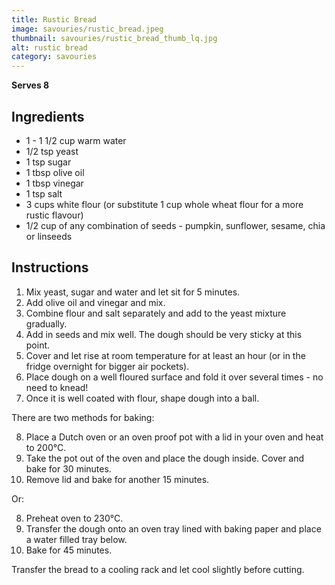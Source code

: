 ```yaml
---
title: Rustic Bread
image: savouries/rustic_bread.jpeg
thumbnail: savouries/rustic_bread_thumb_lq.jpg
alt: rustic bread
category: savouries
---
```


**Serves 8**

## Ingredients

- 1 - 1 1/2 cup warm water
- 1/2 tsp yeast
- 1 tsp sugar
- 1 tbsp olive oil
- 1 tbsp vinegar
- 1 tsp salt
- 3 cups white flour (or substitute 1 cup whole wheat flour for a more rustic flavour)
- 1/2 cup of any combination of seeds - pumpkin, sunflower, sesame, chia or linseeds

## Instructions

1. Mix yeast, sugar and water and let sit for 5 minutes.
2. Add olive oil and vinegar and mix.
3. Combine flour and salt separately and add to the yeast mixture gradually.
4. Add in seeds and mix well. The dough should be very sticky at this point.
5. Cover and let rise at room temperature for at least an hour (or in the fridge overnight for bigger air pockets).
6. Place dough on a well floured surface and fold it over several times - no need to knead!
7. Once it is well coated with flour, shape dough into a ball.

There are two methods for baking:

8. Place a Dutch oven or an oven proof pot with a lid in your oven and heat to 200°C.
9. Take the pot out of the oven and place the dough inside. Cover and bake for 30 minutes.
10. Remove lid and bake for another 15 minutes.

Or:

8. Preheat oven to 230°C.
9. Transfer the dough onto an oven tray lined with baking paper and place a water filled tray below.
10. Bake for 45 minutes.

Transfer the bread to a cooling rack and let cool slightly before cutting.
